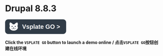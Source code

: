 # Drupal 8.8.3

<a href="https://www.vsplate.com/?docker-compose=https://github.com/vsplate/dcenvs/drupal/8.8.3"><img alt="VSPLATE GO" src="https://raw.githubusercontent.com/vsplate/images/master/vsgo_btn.png" width="200px"></a>

**Click the `VSPLATE GO` button to launch a demo online / 点击`VSPLATE GO`按钮创建在线环境**